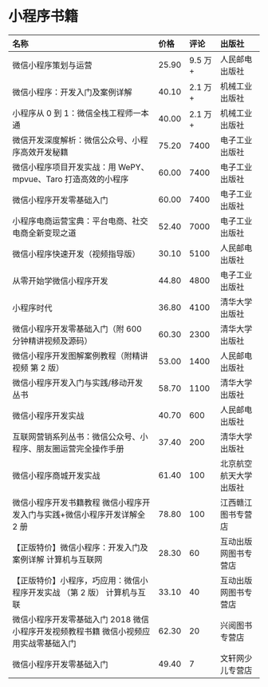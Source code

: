 # 小程序书籍

| 名称 | 价格 | 评论 | 出版社 |
| :--- | :--- | :--- | :--- |
| 微信小程序策划与运营 | 25.90 | 9.5 万+ | 人民邮电出版社 |
| 微信小程序：开发入门及案例详解 | 40.10 | 2.1 万+ | 机械工业出版社 |
| 小程序从 0 到 1：微信全栈工程师一本通 | 40.00 | 2.1 万+ | 机械工业出版社 |
| 微信开发深度解析：微信公众号、小程序高效开发秘籍 | 75.20 | 7400 | 电子工业出版社 |
| 微信小程序项目开发实战：用 WePY、mpvue、Taro 打造高效的小程序 | 60.00 | 7400 | 电子工业出版社 |
| 微信小程序开发零基础入门 | 60.00 | 7400 | 电子工业出版社 |
| 小程序电商运营宝典：平台电商、社交电商全新变现之道 | 52.40 | 7000 | 电子工业出版社 |
| 微信小程序快速开发（视频指导版） | 30.10 | 5100 | 人民邮电出版社 |
| 从零开始学微信小程序开发 | 44.80 | 4800 | 电子工业出版社 |
| 小程序时代 | 36.80 | 4100 | 清华大学出版社 |
| 微信小程序开发零基础入门（附 600 分钟精讲视频及源码） | 60.30 | 2300 | 清华大学出版社 |
| 微信小程序开发图解案例教程（附精讲视频 第 2 版） | 53.00 | 1400 | 人民邮电出版社 |
| 微信小程序开发入门与实践/移动开发丛书 | 58.70 | 1100 | 清华大学出版社 |
| 微信小程序开发实战 | 40.70 | 600 | 人民邮电出版社 |
| 互联网营销系列丛书：微信公众号、小程序、朋友圈运营完全操作手册 | 37.40 | 200 | 清华大学出版社 |
| 微信小程序商城开发实战 | 61.40 | 100 | 北京航空航天大学出版社 |
| 微信小程序开发书籍教程 微信小程序开发入门与实践+微信小程序开发详解全 2 册 | 78.80 | 100 | 江西赣江图书专营店 |
| 【正版特价】微信小程序：开发入门及案例详解 计算机与互联网 | 28.30 | 60 | 互动出版网图书专营店 |
| 【正版特价】小程序，巧应用：微信小程序开发实战 （第 2 版） 计算机与互联 | 33.10 | 40 | 互动出版网图书专营店 |
| 微信小程序开发零基础入门 2018 微信小程序开发视频教程书籍 微信小视频应用实战零基础入门 | 62.30 | 20 | 兴阅图书专营店 |
| 微信小程序开发零基础入门 | 49.40 | 7 | 文轩网少儿专营店 |

